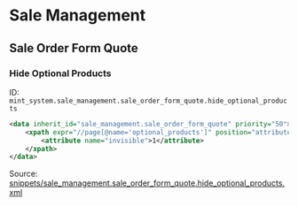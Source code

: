 # Sale Management

## Sale Order Form Quote

### Hide Optional Products

ID: `mint_system.sale_management.sale_order_form_quote.hide_optional_products`

```xml
<data inherit_id="sale_management.sale_order_form_quote" priority="50">
    <xpath expr="//page[@name='optional_products']" position="attributes">
        <attribute name="invisible">1</attribute>
    </xpath>
</data>

```

Source: [snippets/sale_management.sale_order_form_quote.hide_optional_products.xml](https://github.com/Mint-System/Odoo-Build/tree/main/snippets/sale_management.sale_order_form_quote.hide_optional_products.xml)
